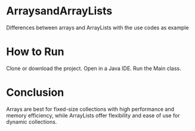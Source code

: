 # ArraysandArrayLists
Differences between arrays and ArrayLists with the use codes as example

# How to Run
Clone or download the project.
Open in a Java IDE.
Run the Main class.

# Conclusion
Arrays are best for fixed-size collections with high performance and memory efficiency, while ArrayLists offer flexibility and ease of use for dynamic collections.

